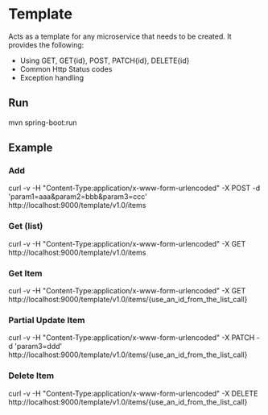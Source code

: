 # Template
Acts as a template for any microservice that needs to be created. It provides the following:

* Using GET, GET{id}, POST, PATCH{id}, DELETE{id}
* Common Http Status codes
* Exception handling

## Run
mvn spring-boot:run

## Example
### Add
curl -v -H "Content-Type:application/x-www-form-urlencoded" -X POST -d 'param1=aaa&param2=bbb&param3=ccc' http://localhost:9000/template/v1.0/items

### Get (list)
curl -v -H "Content-Type:application/x-www-form-urlencoded" -X GET http://localhost:9000/template/v1.0/items

### Get Item
curl -v -H "Content-Type:application/x-www-form-urlencoded" -X GET http://localhost:9000/template/v1.0/items/{use_an_id_from_the_list_call}

### Partial Update Item
curl -v -H "Content-Type:application/x-www-form-urlencoded" -X PATCH -d 'param3=ddd' http://localhost:9000/template/v1.0/items/{use_an_id_from_the_list_call}

### Delete Item
curl -v -H "Content-Type:application/x-www-form-urlencoded" -X DELETE http://localhost:9000/template/v1.0/items/{use_an_id_from_the_list_call}
